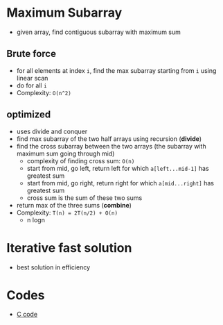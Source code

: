 # Maximum Subarray

* given array, find contiguous subarray with maximum sum

## Brute force

* for all elements at index `i`, find the max subarray starting from `i` using linear scan
* do for all `i`
* Complexity: `O(n^2)`


## optimized

* uses divide and conquer
* find max subarray of the two half arrays using recursion (**divide**)
* find the cross subarray between the two arrays (the subarray with maximum sum going through mid)
    * complexity of finding cross sum: `O(n)`
    * start from mid, go left, return left for which `a[left...mid-1]` has greatest sum
    * start from mid, go right, return right for which `a[mid...right]` has greatest sum
    * cross sum is the sum of these two sums
* return max of the three sums (**combine**)
* Complexity: `T(n) = 2T(n/2) + O(n)`
    * n logn

# Iterative fast solution

* best solution in efficiency

# Codes

* [C code](../codes/maxsubarray.md)